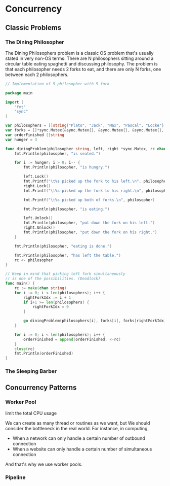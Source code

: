 # Concurrency

## Classic Problems

### The Dining Philosopher

The Dining Philosophers problem is a classic OS problem that's usually stated in very non-OS terms: There are N philosophers sitting around a circular table eating spaghetti and discussing philosophy. The problem is that each philosopher needs 2 forks to eat, and there are only N forks, one between each 2 philosophers.

```go
// Implementation of 5 philosopher with 5 fork 

package main

import (
	"fmt"
	"sync"
)

var philosophers = []string{"Plato", "Jack", "Max", "Pascal", "Locke"}
var forks = []*sync.Mutex{&sync.Mutex{}, &sync.Mutex{}, &sync.Mutex{}, &sync.Mutex{}, &sync.Mutex{}}
var orderFinished []string
var hunger = 3

func diningProblem(philosopher string, left, right *sync.Mutex, rc chan string) {
	fmt.Println(philosopher, "is seated.")

	for i := hunger; i > 0; i-- {
		fmt.Println(philosopher, "is hungry.")

		left.Lock()
		fmt.Printf("\t%s picked up the fork to his left.\n", philosopher)
		right.Lock()
		fmt.Printf("\t%s picked up the fork to his right.\n", philosopher)

		fmt.Printf("\t%s picked up both of forks.\n", philosopher)

		fmt.Println(philosopher, "is eating.")

		left.Unlock()
		fmt.Println(philosopher, "put down the fork on his left.")
		right.Unlock()
		fmt.Println(philosopher, "put down the fork on his right.")
	}

	fmt.Println(philosopher, "eating is done.")

	fmt.Println(philosopher, "has left the table.")
	rc <- philosopher
}

// Keep in mind that picking left fork simultaneously
// is one of the possibilities. (Deadlock)
func main() {
	rc := make(chan string)
	for i := 0; i < len(philosophers); i++ {
		rightForkIdx := i + 1
		if i+1 >= len(philosophers) {
			rightForkIdx = 0
		}

		go diningProblem(philosophers[i], forks[i], forks[rightForkIdx], rc)
	}

	for i := 0; i < len(philosophers); i++ {
		orderFinished = append(orderFinished, <-rc)
	}
	close(rc)
	fmt.Println(orderFinished)
}
```

### The Sleeping Barber
## Concurrency Patterns

### Worker Pool

limit the total CPU usage

We can create as many thread or routines as we want, but We should consider the bottleneck in the real world. For instance, in computing, 

- When a network can only handle a certain number of outbound connection
- When a website can only handle a certain number of simultaneous connection

And that's why we use worker pools.

### Pipeline